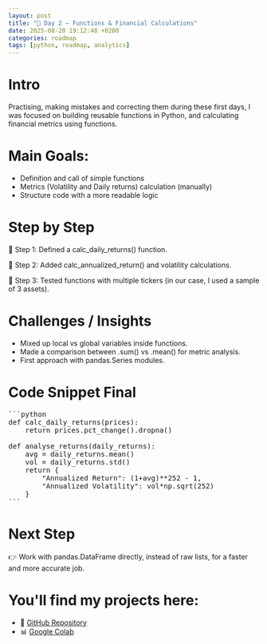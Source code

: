 ```yaml
---
layout: post
title: "📖 Day 2 – Functions & Financial Calculations"
date: 2025-08-20 19:12:48 +0200
categories: roadmap
tags: [python, roadmap, analytics]
---
```


# Intro

Practising, making mistakes and correcting them during these first days, I was focused on building reusable functions in Python, and calculating financial metrics using functions.

# Main Goals:

- Definition and call of simple functions
- Metrics (Volatility and Daily returns) calculation (manually)
- Structure code with a more readable logic

# Step by Step
📍 Step 1: Defined a calc_daily_returns() function.

📍 Step 2: Added calc_annualized_return() and volatility calculations.

📍 Step 3: Tested functions with multiple tickers (in our case, I used a sample of 3 assets).

# Challenges / Insights

- Mixed up local vs global variables inside functions.
- Made a comparison between .sum() vs .mean() for metric analysis.
- First approach with pandas.Series modules.

# Code Snippet Final

<pre>
```python
def calc_daily_returns(prices):
    return prices.pct_change().dropna()

def analyse_returns(daily_returns):
    avg = daily_returns.mean()
    vol = daily_returns.std()
    return {
        "Annualized Return": (1+avg)**252 - 1,
        "Annualized Volatility": vol*np.sqrt(252)
    }
```
</pre>

# Next Step
👉 Work with pandas.DataFrame directly, instead of raw lists, for a faster and more accurate job.

# You'll find my projects here:
- 🔗 [GitHub Repository](https://github.com/DLPietro/learning-roadmap)
- 📊 [Google Colab](https://colab.research.google.com/github/DLPietro/learning-roadmap/blob/main/notebooks/day_2.ipynb)
